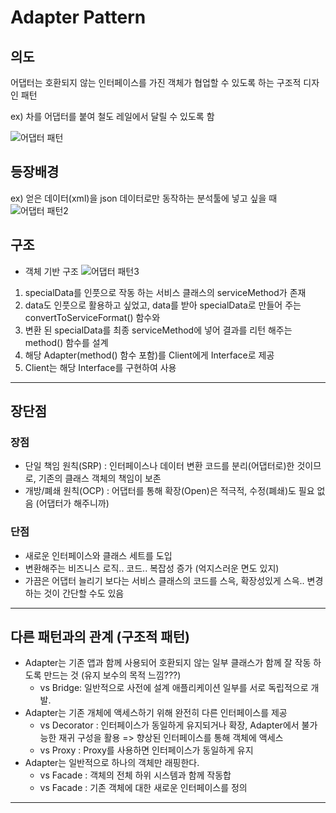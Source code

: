 # Adapter Pattern

## 의도
어댑터는 호환되지 않는 인터페이스를 가진 객체가 협업할 수 있도록 하는 구조적 디자인 패턴 

ex) 차를 어댑터를 붙여 철도 레일에서 달릴 수 있도록 함

![어댑터 패턴](https://refactoring.guru/images/patterns/content/adapter/adapter-en-2x.png)

## 등장배경
ex) 얻은 데이터(xml)을 json 데이터로만 동작하는 분석툴에 넣고 싶을 때
![어댑터 패턴2](https://refactoring.guru/images/patterns/diagrams/adapter/solution-en-2x.png)

## 구조
- 객체 기반 구조
![어댑터 패턴3](https://refactoring.guru/images/patterns/diagrams/adapter/structure-object-adapter-2x.png)

1. specialData를 인풋으로 작동 하는 서비스 클래스의 serviceMethod가 존재
2. data도 인풋으로 활용하고 싶었고, data를 받아 specialData로 만들어 주는 convertToServiceFormat() 함수와
3. 변환 된 specialData를 최종 serviceMethod에 넣어 결과를 리턴 해주는 method() 함수를 설계 
4. 해당 Adapter(method() 함수 포함)를 Client에게 Interface로 제공
5. Client는 해당 Interface를 구현하여 사용

---

## 장단점 
### 장점 
- 단일 책임 원칙(SRP) : 인터페이스나 데이터 변환 코드를 분리(어댑터로)한 것이므로, 기존의 클래스 객체의 책임이 보존
- 개방/폐쇄 원칙(OCP) : 어댑터를 통해 확장(Open)은 적극적, 수정(폐쇄)도 필요 없음 (어댑터가 해주니까)

### 단점
- 새로운 인터페이스와 클래스 세트를 도입
- 변환해주는 비즈니스 로직.. 코드.. 복잡성 증가 (억지스러운 면도 있지)
- 가끔은 어댑터 늘리기 보다는 서비스 클래스의 코드를 스윽, 확장성있게 스윽.. 변경 하는 것이 간단할 수도 있음

---

## 다른 패턴과의 관계 (구조적 패턴)
- Adapter는 기존 앱과 함께 사용되어 호환되지 않는 일부 클래스가 함께 잘 작동 하도록 만드는 것 (유지 보수의 목적 느낌???)
  - vs Bridge: 일반적으로 사전에 설계 애플리케이션 일부를 서로 독립적으로 개발.
- Adapter는 기존 개체에 액세스하기 위해 완전히 다른 인터페이스를 제공
  - vs Decorator : 인터페이스가 동일하게 유지되거나 확장, Adapter에서 불가능한 재귀 구성을 활용 => 향상된 인터페이스를 통해 객체에 액세스
  - vs Proxy : Proxy를 사용하면 인터페이스가 동일하게 유지
- Adapter는 일반적으로 하나의 객체만 래핑한다.
  - vs Facade : 객체의 전체 하위 시스템과 함께 작동합
  - vs Facade : 기존 객체에 대한 새로운 인터페이스를 정의

---
